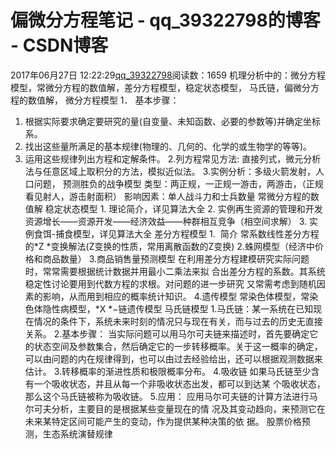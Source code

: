 # 偏微分方程笔记 - qq_39322798的博客 - CSDN博客
2017年06月27日 12:22:29[qq_39322798](https://me.csdn.net/qq_39322798)阅读数：1659
机理分析中的：微分方程模型，常微分方程的数值解，差分方程模型，稳定状态模型，
马氏链，偏微分方程的数值解，
微分方程模型
1． 基本步骤：
1. 根据实际要求确定要研究的量(自变量、未知函数、必要的参数等)并确定坐标系。
2. 找出这些量所满足的基本规律(物理的、几何的、化学的或生物学的等等)。
3. 运用这些规律列出方程和定解条件。
2.列方程常见方法:
直接列式，微元分析法与任意区域上取积分的方法，模拟近似法。
3.实例分析：多级火箭发射，人口问题，
预测胜负的战争模型
类型：两正规，一正规一游击，两游击，（正规看见射人，游击射面积）
影响因素：单人战斗力和士兵数量
常微分方程的数值解
稳定状态模型
1. 理论简介，详见算法大全
2. 实例再生资源的管理和开发
资源增长——资源开发——经济效益——种群相互竞争（相空间求解）
3. 实例食饵-捕食模型，详见算法大全
差分方程模型
1.  简介
常系数线性差分方程的*Z *变换解法(Z变换的性质，常用离散函数的Z变换)
2.蛛网模型（经济中价格和商品数量）
3.商品销售量预测模型
在利用差分方程建模研究实际问题时，常常需要根据统计数据并用最小二乘法来拟
合出差分方程的系数。其系统稳定性讨论要用到代数方程的求根。对问题的进一步研究
又常需考虑到随机因素的影响，从而用到相应的概率统计知识。
4.遗传模型
常染色体模型，常染色体隐性病模型，*X *−链遗传模型
马氏链模型
1.马氏链：某一系统在已知现在情况的条件下，系统未来时刻的情况只与现在有关，而与过去的历史无直接关系。
2.基本步骤：
当实际问题可以用马尔可夫链来描述时，首先要确定它的状态空间及参数集合，然后确定它的一步转移概率。关于这一概率的确定，可以由问题的内在规律得到，也可以由过去经验给出，还可以根据观测数据来估计。
3.转移概率的渐进性质和极限概率分布。
4.吸收链
如果马氏链至少含有一个吸收状态，并且从每一个非吸收状态出发，都可以到达某
个吸收状态，那么这个马氏链被称为吸收链。
5.应用：
应用马尔可夫链的计算方法进行马尔可夫分析，主要目的是根据某些变量现在的情
况及其变动趋向，来预测它在未来某特定区间可能产生的变动，作为提供某种决策的依
据。
股票价格预测，生态系统演替规律
